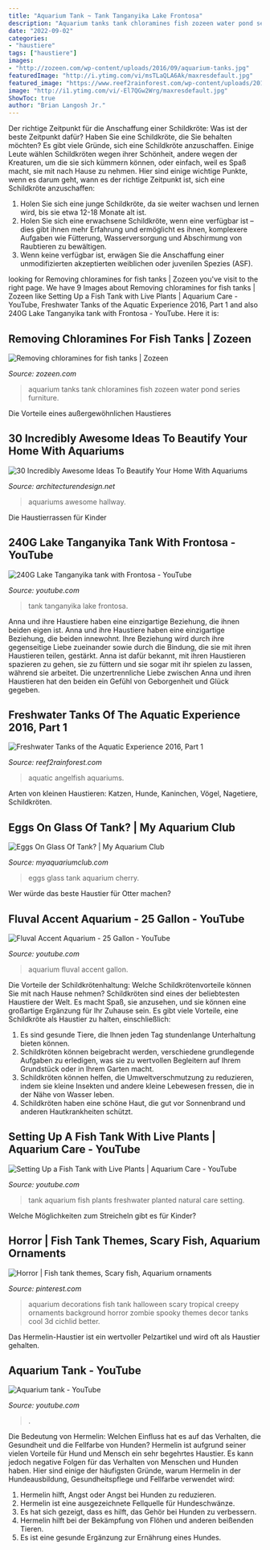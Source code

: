 ```yaml
---
title: "Aquarium Tank ~ Tank Tanganyika Lake Frontosa"
description: "Aquarium tanks tank chloramines fish zozeen water pond series furniture"
date: "2022-09-02"
categories:
- "haustiere"
tags: ["haustiere"]
images:
- "http://zozeen.com/wp-content/uploads/2016/09/aquarium-tanks.jpg"
featuredImage: "http://i.ytimg.com/vi/msTLaQLA6Ak/maxresdefault.jpg"
featured_image: "https://www.reef2rainforest.com/wp-content/uploads/2016/11/DSC_0002_1600w.jpg"
image: "http://i1.ytimg.com/vi/-El7QGw2Wrg/maxresdefault.jpg"
ShowToc: true
author: "Brian Langosh Jr."
---
```



Der richtige Zeitpunkt für die Anschaffung einer Schildkröte: Was ist der beste Zeitpunkt dafür?
Haben Sie eine Schildkröte, die Sie behalten möchten? Es gibt viele Gründe, sich eine Schildkröte anzuschaffen. Einige Leute wählen Schildkröten wegen ihrer Schönheit, andere wegen der Kreaturen, um die sie sich kümmern können, oder einfach, weil es Spaß macht, sie mit nach Hause zu nehmen. Hier sind einige wichtige Punkte, wenn es darum geht, wann es der richtige Zeitpunkt ist, sich eine Schildkröte anzuschaffen:
1) Holen Sie sich eine junge Schildkröte, da sie weiter wachsen und lernen wird, bis sie etwa 12-18 Monate alt ist.
2) Holen Sie sich eine erwachsene Schildkröte, wenn eine verfügbar ist – dies gibt ihnen mehr Erfahrung und ermöglicht es ihnen, komplexere Aufgaben wie Fütterung, Wasserversorgung und Abschirmung von Raubtieren zu bewältigen.
3) Wenn keine verfügbar ist, erwägen Sie die Anschaffung einer unmodifizierten akzeptierten weiblichen oder juvenilen Spezies (ASF).

	

		
looking for Removing chloramines for fish tanks | Zozeen you've visit to the right page. We have 9 Images about Removing chloramines for fish tanks | Zozeen like Setting Up a Fish Tank with Live Plants | Aquarium Care - YouTube, Freshwater Tanks of the Aquatic Experience 2016, Part 1 and also 240G Lake Tanganyika tank with Frontosa - YouTube. Here it is:
		
    
## Removing Chloramines For Fish Tanks | Zozeen

<img loading=lazy src="http://zozeen.com/wp-content/uploads/2016/09/aquarium-tanks.jpg" onerror="this.onerror=null;this.src='https://tse2.mm.bing.net/th?id=OIP.zsg2AdasZ1SbSwWhvfHrYwAAAA&amp;pid=15.1';" alt="Removing chloramines for fish tanks | Zozeen">

_Source: zozeen.com_

>aquarium tanks tank chloramines fish zozeen water pond series furniture. 

	

Die Vorteile eines außergewöhnlichen Haustieres

    
## 30 Incredibly Awesome Ideas To Beautify Your Home With Aquariums

<img loading=lazy src="http://cdn.architecturendesign.net/wp-content/uploads/2014/09/2127.jpg" onerror="this.onerror=null;this.src='https://tse4.mm.bing.net/th?id=OIP.GLZsxEt2JaMRT6kDl4In8QHaFj&amp;pid=15.1';" alt="30 Incredibly Awesome Ideas To Beautify Your Home With Aquariums">

_Source: architecturendesign.net_

>aquariums awesome hallway. 

	

Die Haustierrassen für Kinder

    
## 240G Lake Tanganyika Tank With Frontosa - YouTube

<img loading=lazy src="http://i1.ytimg.com/vi/-El7QGw2Wrg/maxresdefault.jpg" onerror="this.onerror=null;this.src='https://tse1.mm.bing.net/th?id=OIP.fJkMyiYiitK-tEioVfSi1gHaEK&amp;pid=15.1';" alt="240G Lake Tanganyika tank with Frontosa - YouTube">

_Source: youtube.com_

>tank tanganyika lake frontosa. 

	

Anna und ihre Haustiere haben eine einzigartige Beziehung, die ihnen beiden eigen ist.
Anna und ihre Haustiere haben eine einzigartige Beziehung, die beiden innewohnt. Ihre Beziehung wird durch ihre gegenseitige Liebe zueinander sowie durch die Bindung, die sie mit ihren Haustieren teilen, gestärkt. Anna ist dafür bekannt, mit ihren Haustieren spazieren zu gehen, sie zu füttern und sie sogar mit ihr spielen zu lassen, während sie arbeitet. Die unzertrennliche Liebe zwischen Anna und ihren Haustieren hat den beiden ein Gefühl von Geborgenheit und Glück gegeben.

    
## Freshwater Tanks Of The Aquatic Experience 2016, Part 1

<img loading=lazy src="https://www.reef2rainforest.com/wp-content/uploads/2016/11/DSC_0002_1600w.jpg" onerror="this.onerror=null;this.src='https://tse1.mm.bing.net/th?id=OIP.652CxlZgFq4QKt6rFjhQEQHaFs&amp;pid=15.1';" alt="Freshwater Tanks of the Aquatic Experience 2016, Part 1">

_Source: reef2rainforest.com_

>aquatic angelfish aquariums. 

	

Arten von kleinen Haustieren: Katzen, Hunde, Kaninchen, Vögel, Nagetiere, Schildkröten.

    
## Eggs On Glass Of Tank? | My Aquarium Club

<img loading=lazy src="https://dlgdxii3fgupk.cloudfront.net/myaquariumclub.com/images/fbfiles/images/ximage-16b1e7895079db0a89023c4d0742f9ab_v_1466397009.jpeg.pagespeed.ic.U-SEo5aLFp.jpg" onerror="this.onerror=null;this.src='https://tse4.mm.bing.net/th?id=OIP.U-SEo5aLFp7QD1kAn5vTlAHaJ4&amp;pid=15.1';" alt="Eggs On Glass Of Tank? | My Aquarium Club">

_Source: myaquariumclub.com_

>eggs glass tank aquarium cherry. 

	

Wer würde das beste Haustier für Otter machen?

    
## Fluval Accent Aquarium - 25 Gallon - YouTube

<img loading=lazy src="http://i.ytimg.com/vi/0ZKKTxq8IGM/maxresdefault.jpg" onerror="this.onerror=null;this.src='https://tse3.mm.bing.net/th?id=OIP.UpwUBLLnVvJLKRGLQyOGIQHaEK&amp;pid=15.1';" alt="Fluval Accent Aquarium - 25 Gallon - YouTube">

_Source: youtube.com_

>aquarium fluval accent gallon. 

	

Die Vorteile der Schildkrötenhaltung: Welche Schildkrötenvorteile können Sie mit nach Hause nehmen?
Schildkröten sind eines der beliebtesten Haustiere der Welt. Es macht Spaß, sie anzusehen, und sie können eine großartige Ergänzung für Ihr Zuhause sein. Es gibt viele Vorteile, eine Schildkröte als Haustier zu halten, einschließlich:
1. Es sind gesunde Tiere, die Ihnen jeden Tag stundenlange Unterhaltung bieten können.
2. Schildkröten können beigebracht werden, verschiedene grundlegende Aufgaben zu erledigen, was sie zu wertvollen Begleitern auf Ihrem Grundstück oder in Ihrem Garten macht.
3. Schildkröten können helfen, die Umweltverschmutzung zu reduzieren, indem sie kleine Insekten und andere kleine Lebewesen fressen, die in der Nähe von Wasser leben.
4. Schildkröten haben eine schöne Haut, die gut vor Sonnenbrand und anderen Hautkrankheiten schützt.

    
## Setting Up A Fish Tank With Live Plants | Aquarium Care - YouTube

<img loading=lazy src="http://i.ytimg.com/vi/msTLaQLA6Ak/maxresdefault.jpg" onerror="this.onerror=null;this.src='https://tse3.mm.bing.net/th?id=OIP.C9hZRNhvCCFbmpbL68uAoQHaEK&amp;pid=15.1';" alt="Setting Up a Fish Tank with Live Plants | Aquarium Care - YouTube">

_Source: youtube.com_

>tank aquarium fish plants freshwater planted natural care setting. 

	

Welche Möglichkeiten zum Streicheln gibt es für Kinder?

    
## Horror | Fish Tank Themes, Scary Fish, Aquarium Ornaments

<img loading=lazy src="https://i.pinimg.com/736x/c7/b8/f6/c7b8f681ef61fd2235ef770582e296e0--aquarium-ornaments-aquarium-decorations.jpg" onerror="this.onerror=null;this.src='https://tse3.mm.bing.net/th?id=OIP.Mi4RgFK8vkth2uCGRPlZRgEsDh&amp;pid=15.1';" alt="Horror | Fish tank themes, Scary fish, Aquarium ornaments">

_Source: pinterest.com_

>aquarium decorations fish tank halloween scary tropical creepy ornaments background horror zombie spooky themes decor tanks cool 3d cichlid better. 

	

Das Hermelin-Haustier ist ein wertvoller Pelzartikel und wird oft als Haustier gehalten.

    
## Aquarium Tank - YouTube

<img loading=lazy src="https://i.ytimg.com/vi/bG3JPcu8sQo/maxresdefault.jpg" onerror="this.onerror=null;this.src='https://tse2.mm.bing.net/th?id=OIP.8uzNPb64UapPKhtN-yZ_qwHaEK&amp;pid=15.1';" alt="Aquarium tank - YouTube">

_Source: youtube.com_

>. 

	

Die Bedeutung von Hermelin: Welchen Einfluss hat es auf das Verhalten, die Gesundheit und die Fellfarbe von Hunden?
Hermelin ist aufgrund seiner vielen Vorteile für Hund und Mensch ein sehr begehrtes Haustier. Es kann jedoch negative Folgen für das Verhalten von Menschen und Hunden haben. Hier sind einige der häufigsten Gründe, warum Hermelin in der Hundeausbildung, Gesundheitspflege und Fellfarbe verwendet wird:
1) Hermelin hilft, Angst oder Angst bei Hunden zu reduzieren.
2) Hermelin ist eine ausgezeichnete Fellquelle für Hundeschwänze.
3) Es hat sich gezeigt, dass es hilft, das Gehör bei Hunden zu verbessern.
4) Hermelin hilft bei der Bekämpfung von Flöhen und anderen beißenden Tieren.
5) Es ist eine gesunde Ergänzung zur Ernährung eines Hundes.

